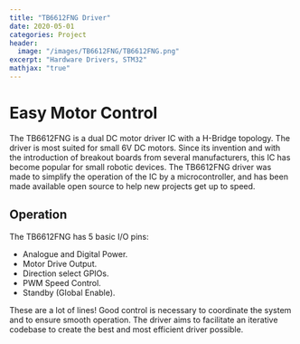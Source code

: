 ```yaml
---
title: "TB6612FNG Driver"
date: 2020-05-01
categories: Project
header:
  image: "/images/TB6612FNG/TB6612FNG.png"
excerpt: "Hardware Drivers, STM32"
mathjax: "true"
---
```


# Easy Motor Control

The TB6612FNG is a dual DC motor driver IC with a H-Bridge topology. The driver is most suited for small 6V DC motors. Since its invention and with the introduction of breakout boards from several manufacturers, this IC has become popular for small robotic devices. The TB6612FNG driver was made to simplify the operation of the IC by a microcontroller, and has been made available open source to help new projects get up to speed.

## Operation

The TB6612FNG has 5 basic I/O pins:
* Analogue and Digital Power.
* Motor Drive Output.
* Direction select GPIOs.
* PWM Speed Control.
* Standby (Global Enable).

These are a lot of lines! Good control is necessary to coordinate the system and to ensure smooth operation. The driver aims to facilitate an iterative codebase to create the best and most efficient driver possible.

